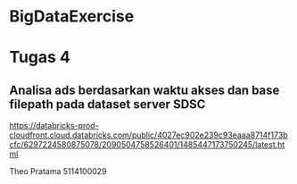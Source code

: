 # BigDataExercise

# Tugas 4
## Analisa ads berdasarkan waktu akses dan base filepath pada dataset server SDSC

https://databricks-prod-cloudfront.cloud.databricks.com/public/4027ec902e239c93eaaa8714f173bcfc/6297224580875078/2090504758526401/1485447173750245/latest.html

Theo Pratama 5114100029
